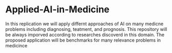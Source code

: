 # Applied-AI-in-Medicine
In this replication we will apply differnt approaches of AI on many medicne problems including diagnosing, teatment, and prognosis. This repository will be always imporved according to researches discoverd in this domain. The proposed application will be benchmarks for many relevance problems in medicince 
